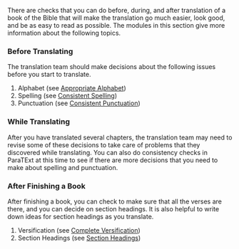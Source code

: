 
There are checks that you can do before, during, and after translation of a book of the Bible that will make the translation go much easier, look good, and be as easy to read as possible. The modules in this section give more information about the following topics.

### Before Translating

The translation team should make decisions about the following issues before you start to translate.

  1. Alphabet (see [Appropriate Alphabet](en/ta/checking/man/alphabet))
  1. Spelling (see [Consistent Spelling](en/ta/checking/man/spelling))
  1. Punctuation (see [Consistent Punctuation](en/ta/checking/man/punctuation))

### While Translating

After you have translated several chapters, the translation team may need to revise some of these decisions to take care of problems that they discovered while translating. You can also do consistency checks in ParaTExt at this time to see if there are more decisions that you need to make about spelling and punctuation. 

### After Finishing a Book

After finishing a book, you can check to make sure that all the verses are there, and you can decide on section headings. It is also helpful to write down ideas for section headings as you translate.

  1. Versification (see [Complete Versification](en/ta/checking/man/verses))
  1. Section Headings (see [Section Headings](en/ta/checking/man/headings))